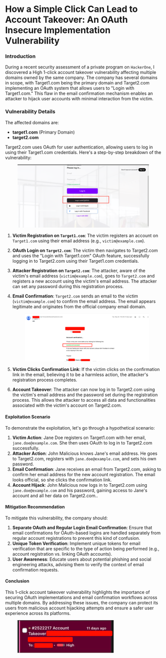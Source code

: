 # How a Simple Click Can Lead to Account Takeover: An OAuth Insecure Implementation Vulnerability

### Introduction

During a recent security assessment of a private program on `HackerOne`, I discovered a High 1-click account takeover vulnerability affecting multiple domains owned by the same company. The company has several domains in scope, with Target1.com being the primary domain and Target2.com implementing an OAuth system that allows users to "Login with Target1.com." This flaw in the email confirmation mechanism enables an attacker to hijack user accounts with minimal interaction from the victim.

### Vulnerability Details

The affected domains are:

* **target1.com** (Primary Domain)
* **target2.com**

Target2.com uses OAuth for user authentication, allowing users to log in using their Target1.com credentials. Here's a step-by-step breakdown of the vulnerability:

<figure><img src="../.gitbook/assets/image.png" alt=""><figcaption></figcaption></figure>

1. **Victim Registration on `Target1.com`**: The victim registers an account on `Target1.com` using their email address (e.g., `victim@example.com`).
2. **OAuth Login on `Target2.com`**: The victim then navigates to Target2.com and uses the "Login with Target1.com" OAuth feature, successfully logging in to Target2.com using their Target1.com credentials.
3. **Attacker Registration on `Target2.com`**: The attacker, aware of the victim's email address (`victim@example.com`), goes to `Target2.com` and registers a new account using the victim's email address. The attacker can set any password during this registration process.
4.  **Email Confirmation**: `Target2.com` sends an email to the victim (`victim@example.com`) to confirm the email address. The email appears legitimate and originates from the official company email domain.

    <figure><img src="../.gitbook/assets/image (2).png" alt=""><figcaption></figcaption></figure>
5. **Victim Clicks Confirmation Link**: If the victim clicks on the confirmation link in the email, believing it to be a harmless action, the attacker's registration process completes.
6. **Account Takeover**: The attacker can now log in to Target2.com using the victim's email address and the password set during the registration process. This allows the attacker to access all data and functionalities associated with the victim's account on Target2.com.

#### Exploitation Scenario

To demonstrate the exploitation, let's go through a hypothetical scenario:

1. **Victim Action**: Jane Doe registers on Target1.com with her email, `jane.doe@example.com`. She then uses OAuth to log in to Target2.com successfully.
2. **Attacker Action**: John Malicious knows Jane's email address. He goes to Target2.com, registers with `jane.doe@example.com`, and sets his own password.
3. **Email Confirmation**: Jane receives an email from Target2.com, asking to confirm her email address for the new account registration. The email looks official, so she clicks the confirmation link.
4. **Account Hijack**: John Malicious now logs in to Target2.com using `jane.doe@example.com` and his password, gaining access to Jane's account and all her data on Target2.com..

#### Mitigation Recommendation

To mitigate this vulnerability, the company should:

1. **Separate OAuth and Regular Login Email Confirmation**: Ensure that email confirmations for OAuth-based logins are handled separately from regular account registrations to prevent this kind of confusion.
2. **Unique Token Verification**: Implement unique tokens for email verification that are specific to the type of action being performed (e.g., account registration vs. linking OAuth accounts).
3. **User Awareness**: Educate users about potential phishing and social engineering attacks, advising them to verify the context of email confirmation requests.

#### Conclusion

This 1-click account takeover vulnerability highlights the importance of securing OAuth implementations and email confirmation workflows across multiple domains. By addressing these issues, the company can protect its users from malicious account hijacking attempts and ensure a safer user experience across its platforms.

<figure><img src="../.gitbook/assets/image (67).png" alt=""><figcaption></figcaption></figure>
